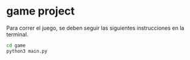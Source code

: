 # game project

Para correr el juego, se deben seguir las siguientes instrucciones en la terminal.

```sh
cd game
python3 main.py
```


